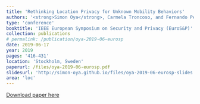 ```yaml
---
title: 'Rethinking Location Privacy for Unknown Mobility Behaviors'
authors: '<strong>Simon Oya</strong>, Carmela Troncoso, and Fernando Pérez-González'
type: 'conference'
booktitle: 'IEEE European Symposium on Security and Privacy (EuroS&P)'
collection: publications
# permalink: /publication/oya-2019-06-eurosp
date: 2019-06-17
year: 2019
pages: '416-431'
location: 'Stockholm, Sweden'
paperurl: /files/oya-2019-06-eurosp.pdf
slidesurl: 'http://simon-oya.github.io/files/oya-2019-06-eurosp-slides.pdf'
area: 'loc'
---
```


[Download paper here](http://simon-oya.github.io/files/oya-2019-06-eurosp.pdf)
